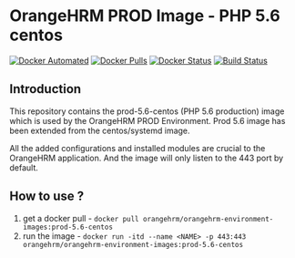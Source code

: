 # OrangeHRM PROD Image - PHP 5.6 centos
[![Docker Automated](https://img.shields.io/docker/automated/orangehrm/orangehrm-environment-images.svg)](https://hub.docker.com/r/orangehrm/orangehrm-environment-images/) [![Docker Pulls](https://img.shields.io/docker/pulls/orangehrm/orangehrm-environment-images.svg)](https://hub.docker.com/r/orangehrm/orangehrm-environment-images/) [![Docker Status](https://img.shields.io/docker/build/orangehrm/orangehrm-environment-images.svg)](https://hub.docker.com/r/orangehrm/orangehrm-environment-images/) [![Build Status](https://travis-ci.org/orangehrm/orangehrm-prod-environment.svg?branch=php-7.1)](https://travis-ci.org/orangehrm/orangehrm-prod-environment)

## Introduction

This repository contains the prod-5.6-centos (PHP 5.6 production) image which is used by the OrangeHRM PROD Environment. Prod 5.6 image has been extended from the centos/systemd image. 

All the added configurations and installed modules are crucial to the OrangeHRM application. And the image will only listen to the 443 port by default.

## How to use ?

1. get a docker pull - `docker pull orangehrm/orangehrm-environment-images:prod-5.6-centos` 
2. run the image - `docker run -itd --name <NAME> -p 443:443 orangehrm/orangehrm-environment-images:prod-5.6-centos`